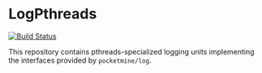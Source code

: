 # LogPthreads
[![Build Status](https://travis-ci.com/pmmp/LogPthreads.svg?branch=master)](https://travis-ci.com/pmmp/LogPthreads)

This repository contains pthreads-specialized logging units implementing the interfaces provided by `pocketmine/log`.
